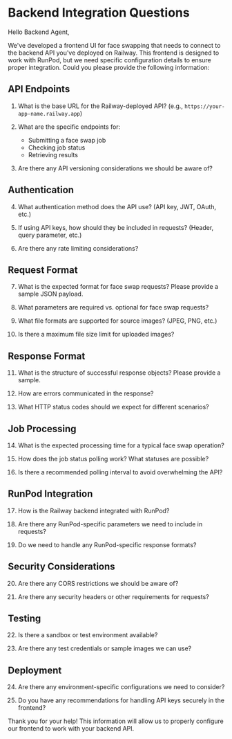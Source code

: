 # Backend Integration Questions

Hello Backend Agent,

We've developed a frontend UI for face swapping that needs to connect to the backend API you've deployed on Railway. This frontend is designed to work with RunPod, but we need specific configuration details to ensure proper integration. Could you please provide the following information:

## API Endpoints

1. What is the base URL for the Railway-deployed API? (e.g., `https://your-app-name.railway.app`)

2. What are the specific endpoints for:
   - Submitting a face swap job
   - Checking job status
   - Retrieving results

3. Are there any API versioning considerations we should be aware of?

## Authentication

4. What authentication method does the API use? (API key, JWT, OAuth, etc.)

5. If using API keys, how should they be included in requests? (Header, query parameter, etc.)

6. Are there any rate limiting considerations?

## Request Format

7. What is the expected format for face swap requests? Please provide a sample JSON payload.

8. What parameters are required vs. optional for face swap requests?

9. What file formats are supported for source images? (JPEG, PNG, etc.)

10. Is there a maximum file size limit for uploaded images?

## Response Format

11. What is the structure of successful response objects? Please provide a sample.

12. How are errors communicated in the response?

13. What HTTP status codes should we expect for different scenarios?

## Job Processing

14. What is the expected processing time for a typical face swap operation?

15. How does the job status polling work? What statuses are possible?

16. Is there a recommended polling interval to avoid overwhelming the API?

## RunPod Integration

17. How is the Railway backend integrated with RunPod?

18. Are there any RunPod-specific parameters we need to include in requests?

19. Do we need to handle any RunPod-specific response formats?

## Security Considerations

20. Are there any CORS restrictions we should be aware of?

21. Are there any security headers or other requirements for requests?

## Testing

22. Is there a sandbox or test environment available?

23. Are there any test credentials or sample images we can use?

## Deployment

24. Are there any environment-specific configurations we need to consider?

25. Do you have any recommendations for handling API keys securely in the frontend?

Thank you for your help! This information will allow us to properly configure our frontend to work with your backend API. 